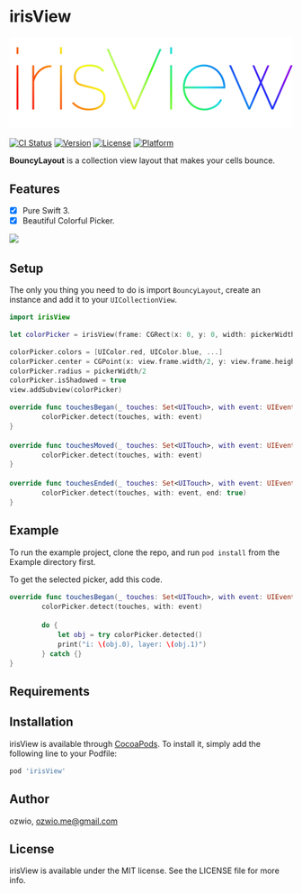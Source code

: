 # irisView

![](iris.png)

[![CI Status](http://img.shields.io/travis/ozwio/irisView.svg?style=flat)](https://travis-ci.org/ozwio/irisView)
[![Version](https://img.shields.io/cocoapods/v/irisView.svg?style=flat)](http://cocoapods.org/pods/irisView)
[![License](https://img.shields.io/cocoapods/l/irisView.svg?style=flat)](http://cocoapods.org/pods/irisView)
[![Platform](https://img.shields.io/cocoapods/p/irisView.svg?style=flat)](http://cocoapods.org/pods/irisView)

**BouncyLayout** is a collection view layout that makes your cells bounce.

## Features

- [X] Pure Swift 3.
- [X] Beautiful Colorful Picker.

![](iris.gif)

## Setup
The only you thing you need to do is import `BouncyLayout`, create an instance and add it to your `UICollectionView`.
```swift
import irisView
```
```swift
let colorPicker = irisView(frame: CGRect(x: 0, y: 0, width: pickerWidth, height: pickerHeight))
```
```swift
colorPicker.colors = [UIColor.red, UIColor.blue, ...]
colorPicker.center = CGPoint(x: view.frame.width/2, y: view.frame.height/2)
colorPicker.radius = pickerWidth/2
colorPicker.isShadowed = true
view.addSubview(colorPicker)
```

```swift
override func touchesBegan(_ touches: Set<UITouch>, with event: UIEvent?) {
        colorPicker.detect(touches, with: event)
}

override func touchesMoved(_ touches: Set<UITouch>, with event: UIEvent?) {
        colorPicker.detect(touches, with: event)
}

override func touchesEnded(_ touches: Set<UITouch>, with event: UIEvent?) {
        colorPicker.detect(touches, with: event, end: true)
}
```

## Example

To run the example project, clone the repo, and run `pod install` from the Example directory first.

To get the selected picker, add this code.
```swift
override func touchesBegan(_ touches: Set<UITouch>, with event: UIEvent?) {
        colorPicker.detect(touches, with: event)

        do {
        	let obj = try colorPicker.detected()
        	print("i: \(obj.0), layer: \(obj.1)")
        } catch {}
}
```

## Requirements

## Installation

irisView is available through [CocoaPods](http://cocoapods.org). To install
it, simply add the following line to your Podfile:

```ruby
pod 'irisView'
```

## Author

ozwio, ozwio.me@gmail.com

## License

irisView is available under the MIT license. See the LICENSE file for more info.
